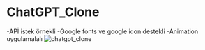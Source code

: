 # ChatGPT_Clone
-APİ istek örnekli
-Google fonts ve google icon destekli
-Animation uygulamalalı
![chatgpt_clone](https://github.com/aliozturktr61/ChatGPT_Clone/assets/164010523/b324a799-e71c-4054-91fd-0b0084bf349a)
